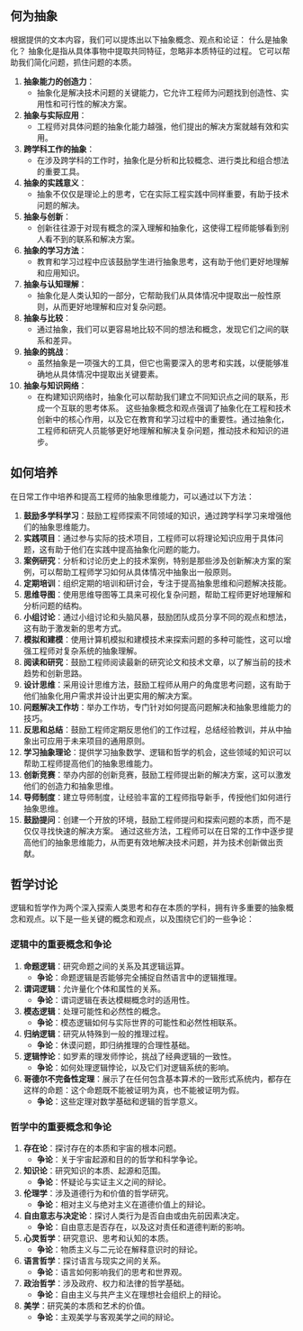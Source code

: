 ## 何为抽象
根据提供的文本内容，我们可以提炼出以下抽象概念、观点和论证：
什么是抽象化？ 抽象化是指从具体事物中提取共同特征，忽略非本质特征的过程。 它可以帮助我们简化问题，抓住问题的本质。
1. **抽象能力的创造力**：
   - 抽象化是解决技术问题的关键能力，它允许工程师为问题找到创造性、实用性和可行性的解决方案。
2. **抽象与实际应用**：
   - 工程师对具体问题的抽象化能力越强，他们提出的解决方案就越有效和实用。
3. **跨学科工作的抽象**：
   - 在涉及跨学科的工作时，抽象化是分析和比较概念、进行类比和组合想法的重要工具。
4. **抽象的实践意义**：
   - 抽象不仅仅是理论上的思考，它在实际工程实践中同样重要，有助于技术问题的解决。
5. **抽象与创新**：
   - 创新往往源于对现有概念的深入理解和抽象化，这使得工程师能够看到别人看不到的联系和解决方案。
6. **抽象的学习方法**：
   - 教育和学习过程中应该鼓励学生进行抽象思考，这有助于他们更好地理解和应用知识。
7. **抽象与认知理解**：
   - 抽象化是人类认知的一部分，它帮助我们从具体情况中提取出一般性原则，从而更好地理解和应对复杂问题。
8. **抽象与比较**：
   - 通过抽象，我们可以更容易地比较不同的想法和概念，发现它们之间的联系和差异。
9. **抽象的挑战**：
   - 虽然抽象是一项强大的工具，但它也需要深入的思考和实践，以便能够准确地从具体情况中提取出关键要素。
10. **抽象与知识网络**：
    - 在构建知识网络时，抽象化可以帮助我们建立不同知识点之间的联系，形成一个互联的思考体系。
这些抽象概念和观点强调了抽象化在工程和技术创新中的核心作用，以及它在教育和学习过程中的重要性。通过抽象化，工程师和研究人员能够更好地理解和解决复杂问题，推动技术和知识的进步。
## 如何培养
在日常工作中培养和提高工程师的抽象思维能力，可以通过以下方法：
1. **鼓励多学科学习**：鼓励工程师探索不同领域的知识，通过跨学科学习来增强他们的抽象思维能力。
2. **实践项目**：通过参与实际的技术项目，工程师可以将理论知识应用于具体问题，这有助于他们在实践中提高抽象化问题的能力。
3. **案例研究**：分析和讨论历史上的技术案例，特别是那些涉及创新解决方案的案例，可以帮助工程师学习如何从具体情况中抽象出一般原则。
4. **定期培训**：组织定期的培训和研讨会，专注于提高抽象思维和问题解决技能。
5. **思维导图**：使用思维导图等工具来可视化复杂问题，帮助工程师更好地理解和分析问题的结构。
6. **小组讨论**：通过小组讨论和头脑风暴，鼓励团队成员分享不同的观点和想法，这有助于激发新的思考方式。
7. **模拟和建模**：使用计算机模拟和建模技术来探索问题的多种可能性，这可以增强工程师对复杂系统的抽象理解。
8. **阅读和研究**：鼓励工程师阅读最新的研究论文和技术文章，以了解当前的技术趋势和创新思路。
9. **设计思维**：采用设计思维方法，鼓励工程师从用户的角度思考问题，这有助于他们抽象化用户需求并设计出更实用的解决方案。
10. **问题解决工作坊**：举办工作坊，专门针对如何提高问题解决和抽象思维能力的技巧。
11. **反思和总结**：鼓励工程师定期反思他们的工作过程，总结经验教训，并从中抽象出可应用于未来项目的通用原则。
12. **学习抽象理论**：提供学习抽象数学、逻辑和哲学的机会，这些领域的知识可以帮助工程师提高他们的抽象思维能力。
13. **创新竞赛**：举办内部的创新竞赛，鼓励工程师提出新的解决方案，这可以激发他们的创造力和抽象思维。
14. **导师制度**：建立导师制度，让经验丰富的工程师指导新手，传授他们如何进行抽象思维。
15. **鼓励提问**：创建一个开放的环境，鼓励工程师提问和探索问题的本质，而不是仅仅寻找快速的解决方案。
通过这些方法，工程师可以在日常的工作中逐步提高他们的抽象思维能力，从而更有效地解决技术问题，并为技术创新做出贡献。
## 哲学讨论
逻辑和哲学作为两个深入探索人类思考和存在本质的学科，拥有许多重要的抽象概念和观点。以下是一些关键的概念和观点，以及围绕它们的一些争论：
### 逻辑中的重要概念和争论
1. **命题逻辑**：研究命题之间的关系及其逻辑运算。
   - **争论**：命题逻辑是否能够完全捕捉自然语言中的逻辑推理。
2. **谓词逻辑**：允许量化个体和属性的关系。
   - **争论**：谓词逻辑在表达模糊概念时的适用性。
3. **模态逻辑**：处理可能性和必然性的概念。
   - **争论**：模态逻辑如何与实际世界的可能性和必然性相联系。
4. **归纳逻辑**：研究从特殊到一般的推理过程。
   - **争论**：休谟问题，即归纳推理的合理性基础。
5. **逻辑悖论**：如罗素的理发师悖论，挑战了经典逻辑的一致性。
   - **争论**：如何处理逻辑悖论，以及它们对逻辑系统的影响。
6. **哥德尔不完备性定理**：展示了在任何包含基本算术的一致形式系统内，都存在这样的命题：这个命题既不能被证明为真，也不能被证明为假。
   - **争论**：这些定理对数学基础和逻辑的哲学意义。
### 哲学中的重要概念和争论
1. **存在论**：探讨存在的本质和宇宙的根本问题。
   - **争论**：关于宇宙起源和目的的哲学和科学争论。
2. **知识论**：研究知识的本质、起源和范围。
   - **争论**：怀疑论与实证主义之间的辩论。
3. **伦理学**：涉及道德行为和价值的哲学研究。
   - **争论**：相对主义与绝对主义在道德价值上的辩论。
4. **自由意志与决定论**：探讨人类行为是否自由或由先前因素决定。
   - **争论**：自由意志是否存在，以及这对责任和道德判断的影响。
5. **心灵哲学**：研究意识、思考和认知的本质。
   - **争论**：物质主义与二元论在解释意识时的辩论。
6. **语言哲学**：探讨语言与现实之间的关系。
   - **争论**：语言如何影响我们的思考和世界观。
7. **政治哲学**：涉及政府、权力和法律的哲学基础。
   - **争论**：自由主义与共产主义在理想社会组织上的辩论。
8. **美学**：研究美的本质和艺术的价值。
   - **争论**：主观美学与客观美学之间的辩论。


